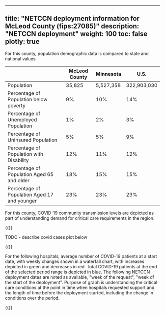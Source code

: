 
---
title: "NETCCN deployment information for McLeod County (fips:27085)"
description: "NETCCN deployment"
weight: 100
toc: false
plotly: true
---

For this county, population demographic data is compared to state and national values.

| | McLeod County | Minnesota | U.S. |
| ----------- | ----------- | ----------- | -------- |
| Population | 35,825 | 5,527,358 | 322,903,030 |
| Percentage of Population below poverty | 9% | 10% | 14% |
| Percentage of Unemployed Population | 1% | 2% | 3% |
| Percentage of Uninsured Population | 5% | 5% | 9% |
| Percentage of Population with Disability | 12% | 11% | 12% |
| Percentage of Population Aged 65 and older | 18% | 15% | 15% |
| Percentage of Population Aged 17 and younger | 23% | 23% | 23% |

  

For this county, COVID-19 community transmission levels are depicted as part of understanding demand for critical care requirements in the region.

{{<plotly json="netccn/27085/covid_transmission.plotly.json" height="400px">}}


TODO - describe covid cases plot below

  {{<plotly json="netccn/27085/covid_cases.plotly.json" height="400px">}}


For the following hospitals, average number of COVID-19 patients at a start date, with weekly changes shown in a waterfall chart, with increases depicted in green and decreases in red.  Total COVID-19 patients at the end of the selected period range is depicted in blue.  The following NETCCN deployment dates are noted as available, "week of the request", "week of the start of the deployment".  Purpose of graph is understanding the critical care conditions at the point in time when hospitals requested support and the length of time before the deployment started, including the change in conditions over the period.

{{<plotly json="netccn/27085/hospital.241355.plotly.json" height="400px">}}
